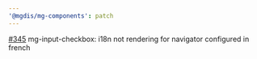 ```yaml
---
'@mgdis/mg-components': patch
---
```


[#345](https://gitlab.mgdis.fr/core/core-ui/core-ui/-/issues/345) mg-input-checkbox: i18n not rendering for navigator configured in french
